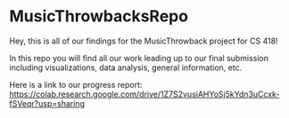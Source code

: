 # MusicThrowbacksRepo
Hey, this is all of our findings for the MusicThrowback project for CS 418!

In this repo you will find all our work leading up to our final submission including visualizations, data analysis, general information, etc.

Here is a link to our progress report: https://colab.research.google.com/drive/1Z7S2vusiAHYoSj5kYdn3uCcxk-fSVeqr?usp=sharing 
